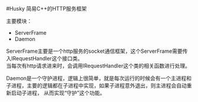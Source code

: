 #Husky 简易C++的HTTP服务框架

主要模块：

+ ServerFrame
+ Daemon

ServerFrame主要是一个http服务的socket通信框架，这个ServerFrame需要传入IRequestHandler这个接口类。   
当每次有http请求进来时，会调用IRequestHandler这个类的相关函数进行处理。   

Daemon是一个守护进程，逻辑上很简单，就是每次运行的时候会有一个主进程和子进程，主要的逻辑都在子进程中实现，如果子进程意外退出，则主进程会自动重新启动子进程， 从而实现“守护”这个功能。
